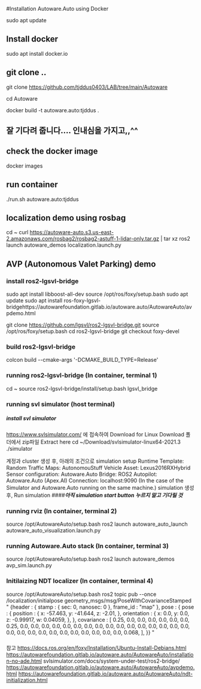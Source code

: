 #Installation Autoware.Auto using Docker

sudo apt update

## Install docker
sudo apt install docker.io

## git clone ..
git clone https://github.com/tjddus0403/LAB/tree/main/Autoware

cd Autoware

docker build -t autoware.auto:tjddus .

## 잘 기다려 줍니다.... 인내심을 가지고,,^^

## check the docker image
docker images

## run container
./run.sh autoware.auto:tjddus

## localization demo using rosbag
cd ~
curl https://autoware-auto.s3.us-east-2.amazonaws.com/rosbag2/rosbag2-astuff-1-lidar-only.tar.gz | tar xz
ros2 launch autoware_demos localization.launch.py 

## AVP (Autonomous Valet Parking) demo
### install ros2-lgsvl-bridge
sudo apt install libboost-all-dev
source /opt/ros/foxy/setup.bash
sudo apt update
sudo apt install ros-foxy-lgsvl-bridgehttps://autowarefoundation.gitlab.io/autoware.auto/AutowareAuto/avpdemo.html

git clone https://github.com/lgsvl/ros2-lgsvl-bridge.git
source /opt/ros/foxy/setup.bash
cd ros2-lgsvl-bridge
git checkout foxy-devel

### build ros2-lgsvl-bridge
colcon build --cmake-args '-DCMAKE_BUILD_TYPE=Release'

### running ros2-lgsvl-bridge (In container, terminal 1)
cd ~
source ros2-lgsvl-bridge/install/setup.bash
lgsvl_bridge

### running svl simulator (host terminal)
##### install svl simulator
https://www.svlsimulator.com/ 에 접속하여 Download for Linux
Download 폴더에서 zip파일 Extract here
cd ~/Download/svlsimulator-linux64-2021.3
./simulator

계정과 cluster 생성 후, 아래의 조건으로 simulation setup
Runtime Template: Random Traffic
Maps: AutonomouStuff
Vehicle Asset: Lexus2016RXHybrid
Sensor configuration: Autoware.Auto
Bridge: ROS2
Autopilot: Autoware.Auto (Apex.AI)
Connection: localhost:9090 (In the case of the Simulator and Autoware.Auto running on the same machine.)
simulation 생성 후, Run simulation
####*****아직 simulation start button 누르지 말고 기다릴 것*****

### running rviz (In container, terminal 2)
source /opt/AutowareAuto/setup.bash
ros2 launch autoware_auto_launch autoware_auto_visualization.launch.py

### running Autoware.Auto stack (In container, terminal 3)
source /opt/AutowareAuto/setup.bash
ros2 launch autoware_demos avp_sim.launch.py

### Initilaizing NDT localizer (In container, terminal 4)
source /opt/AutowareAuto/setup.bash
ros2 topic pub --once /localization/initialpose geometry_msgs/msg/PoseWithCovarianceStamped "
{header : {
    stamp : {
        sec: 0,
        nanosec: 0
    },
    frame_id : "map"
},
pose : {
    pose : {
        position : {
            x: -57.463,
            y: -41.644,
            z: -2.01,
        },
        orientation : {
            x: 0.0,
            y: 0.0,
            z: -0.99917,
            w: 0.04059,
        },
    },
    covariance : [
        0.25, 0.0,  0.0, 0.0, 0.0, 0.0,
        0.0,  0.25, 0.0, 0.0, 0.0, 0.0,
        0.0,  0.0,  0.0, 0.0, 0.0, 0.0,
        0.0,  0.0,  0.0, 0.0, 0.0, 0.0,
        0.0,  0.0,  0.0, 0.0, 0.0, 0.0,
        0.0,  0.0,  0.0, 0.0, 0.0, 0.068,
    ],
}}
"
### 


참고
https://docs.ros.org/en/foxy/Installation/Ubuntu-Install-Debians.html
https://autowarefoundation.gitlab.io/autoware.auto/AutowareAuto/installation-no-ade.html
svlsimulator.com/docs/system-under-test/ros2-bridge/
https://autowarefoundation.gitlab.io/autoware.auto/AutowareAuto/avpdemo.html
https://autowarefoundation.gitlab.io/autoware.auto/AutowareAuto/ndt-initialization.html
